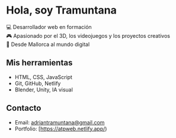 # Hola, soy Tramuntana

💻 Desarrollador web en formación  
🎮 Apasionado por el 3D, los videojuegos y los proyectos creativos  
📍 Desde Mallorca al mundo digital

## Mis herramientas

- HTML, CSS, JavaScript
- Git, GitHub, Netlify
- Blender, Unity, IA visual

## Contacto
- Email: adriantramuntana@gmail.com
- Portfolio: [https://atpweb.netlify.app/)
